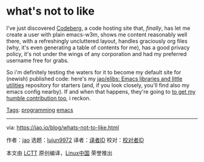 [#]: subject: "what's not to like"
[#]: via: "https://jao.io/blog/whats-not-to-like.html"
[#]: author: "jao https://jao.io"
[#]: collector: "lujun9972"
[#]: translator: " "
[#]: reviewer: " "
[#]: publisher: " "
[#]: url: " "

what's not to like
======

I've just discovered [Codeberg][1], a code hosting site that, _finally_, has let me create a user with plain emacs-w3m, shows me content reasonably well there, with a refreshingly uncluttered layout, handles graciously org files (why, it's even generating a table of contents for me), has a good privacy policy, it's not under the wings of any corporation and had my preferred username free for grabs.

So i'm definitely testing the waters for it to become my default site for (newish) published code: here's my [jao/elibs: Emacs libraries and little utilities][2] repository for starters (and, if you look closely, you'll find also my emacs config nearby). If and when that happens, they're going to [to get my humble contribution too][3], i reckon.

[Tags][4]: [programming][5] [emacs][6]

--------------------------------------------------------------------------------

via: https://jao.io/blog/whats-not-to-like.html

作者：[jao][a]
选题：[lujun9972][b]
译者：[译者ID](https://github.com/译者ID)
校对：[校对者ID](https://github.com/校对者ID)

本文由 [LCTT](https://github.com/LCTT/TranslateProject) 原创编译，[Linux中国](https://linux.cn/) 荣誉推出

[a]: https://jao.io
[b]: https://github.com/lujun9972
[1]: https://blog.codeberg.org/
[2]: https://codeberg.org/jao/elibs
[3]: https://join.codeberg.org/
[4]: https://jao.io/blog/tags.html
[5]: https://jao.io/blog/tag-programming.html
[6]: https://jao.io/blog/tag-emacs.html
